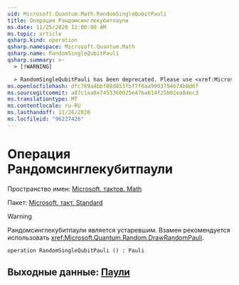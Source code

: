 ```yaml
---
uid: Microsoft.Quantum.Math.RandomSingleQubitPauli
title: Операция Рандомсинглекубитпаули
ms.date: 11/25/2020 12:00:00 AM
ms.topic: article
qsharp.kind: operation
qsharp.namespace: Microsoft.Quantum.Math
qsharp.name: RandomSingleQubitPauli
qsharp.summary: >-
  > [!WARNING]

  > RandomSingleQubitPauli has been deprecated. Please use <xref:Microsoft.Quantum.Random.DrawRandomPauli> instead.
ms.openlocfilehash: dfc769a4bbf88d853fbf7f6aa9993794674b8d6f
ms.sourcegitcommit: a87c1aa8e7453360025e47ba614f25b02ea84ec3
ms.translationtype: MT
ms.contentlocale: ru-RU
ms.lasthandoff: 11/26/2020
ms.locfileid: "96227426"
---
```

# <a name="randomsinglequbitpauli-operation"></a>Операция Рандомсинглекубитпаули

Пространство имен: [Microsoft. тактов. Math](xref:Microsoft.Quantum.Math)

Пакет: [Microsoft. такт. Standard](https://nuget.org/packages/Microsoft.Quantum.Standard)


> [!WARNING]
> Рандомсинглекубитпаули является устаревшим. Взамен рекомендуется использовать <xref:Microsoft.Quantum.Random.DrawRandomPauli>.



```qsharp
operation RandomSingleQubitPauli () : Pauli
```


## <a name="output--pauli"></a>Выходные данные: [Паули](xref:microsoft.quantum.lang-ref.pauli)

